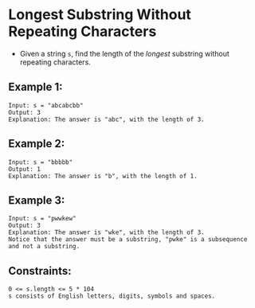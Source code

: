 # Longest Substring Without Repeating Characters

- Given a string `s`, find the length of the _longest_ substring without repeating characters.

## Example 1:
```
Input: s = "abcabcbb"
Output: 3
Explanation: The answer is "abc", with the length of 3.
```

## Example 2:
```
Input: s = "bbbbb"
Output: 1
Explanation: The answer is "b", with the length of 1.
```

## Example 3:
```
Input: s = "pwwkew"
Output: 3
Explanation: The answer is "wke", with the length of 3.
Notice that the answer must be a substring, "pwke" is a subsequence and not a substring.
```


## Constraints:
    0 <= s.length <= 5 * 104
    s consists of English letters, digits, symbols and spaces.

